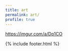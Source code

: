 ```yaml
---
title: art
permalink: art/
profile: true
---
```


https://imgur.com/a/Dp1CO

{% include footer.html %}

